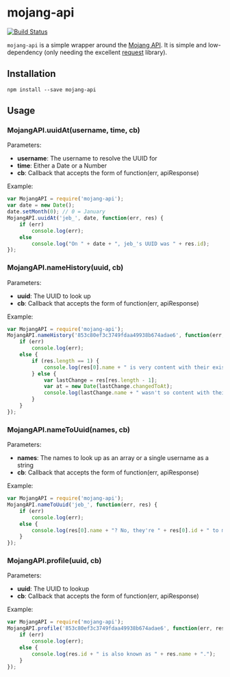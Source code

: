# mojang-api

[![Build Status](https://travis-ci.org/thechunknetwork/mojang-api.svg)](https://travis-ci.org/thechunknetwork/mojang-api)

`mojang-api` is a simple wrapper around the [Mojang API](http://wiki.vg/Mojang_API). It is simple and low-dependency (only needing the
excellent [request](https://www.npmjs.com/package/request) library).

## Installation

    npm install --save mojang-api

## Usage

### MojangAPI.uuidAt(username, time, cb)

Parameters:

 * **username**: The username to resolve the UUID for
 * **time**: Either a Date or a Number
 * **cb**: Callback that accepts the form of function(err, apiResponse)

Example:
```js
var MojangAPI = require('mojang-api');
var date = new Date();
date.setMonth(0); // 0 = January
MojangAPI.uuidAt('jeb_', date, function(err, res) {
    if (err)
        console.log(err);
    else
        console.log("On " + date + ", jeb_'s UUID was " + res.id);
});
```

### MojangAPI.nameHistory(uuid, cb)

Parameters:

 * **uuid**: The UUID to look up
 * **cb**: Callback that accepts the form of function(err, apiResponse)

Example:
```js
var MojangAPI = require('mojang-api');
MojangAPI.nameHistory('853c80ef3c3749fdaa49938b674adae6', function(err, res) {
    if (err)
        console.log(err);
    else {
        if (res.length == 1) {
            console.log(res[0].name + " is very content with their existing username, because they didn't change it. Excellent job.")
        } else {
            var lastChange = res[res.length - 1];
            var at = new Date(lastChange.changedToAt);
            console.log(lastChange.name + " wasn't so content with their username. They last changed their username at " + at + ".");
        }
    }
});
```

### MojangAPI.nameToUuid(names, cb)

Parameters:

 * **names**: The names to look up as an array or a single username as a string
 * **cb**: Callback that accepts the form of function(err, apiResponse)

Example:
```js
var MojangAPI = require('mojang-api');
MojangAPI.nameToUuid('jeb_', function(err, res) {
    if (err)
        console.log(err);
    else {
        console.log(res[0].name + "? No, they're " + res[0].id + " to me.");
    }
});
```

### MojangAPI.profile(uuid, cb)

Parameters:

 * **uuid**: The UUID to lookup
 * **cb**: Callback that accepts the form of function(err, apiResponse)

Example:
```js
var MojangAPI = require('mojang-api');
MojangAPI.profile('853c80ef3c3749fdaa49938b674adae6', function(err, res) {
    if (err)
        console.log(err);
    else {
        console.log(res.id + " is also known as " + res.name + ".");
    }
});
```
